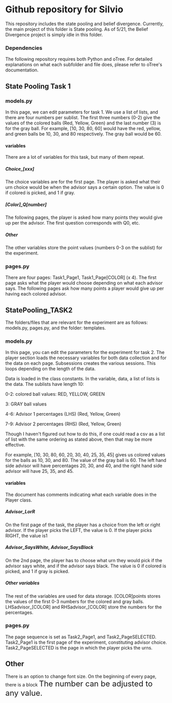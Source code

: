 # Github repository for Silvio

This repository includes the state pooling and belief divergence. Currently, the main project of this folder is State pooling.
As of 5/21, the Belief Divergence project is simply idle in this folder. 

### Dependencies
The following repository requires both Python and oTree. For detailed explanations on what each subfolder and file does, please refer to oTree's documentation.

## State Pooling Task 1

### models.py
In this page, we can edit parameters for task 1. We use a list of lists, and there are four numbers per sublist.
The first three numbers (0-2) give the values of the colored balls (Red, Yellow, Green) and the last number (3) is for the gray ball. For example, [10, 30, 80, 60] would have the red, yellow, and green balls be 10, 30, and 80 respectively. The gray ball would be 60.

#### variables
There are a lot of variables for this task, but many of them repeat.

##### Choice_[xxx]
The choice variables are for the first page. The player is asked what their urn choice would be when the advisor says a certain option. The value is 0 if colored is picked, and 1 if gray.

##### [Color]_Q[number]
The following pages, the player is asked how many points they would give up per the advisor. The first question corresponds with Q0, etc.


##### Other
The other variables store the point values (numbers 0-3 on the sublist) for the experiment.

### pages.py
There are four pages: Task1_Page1, Task1_Page[COLOR] (x 4). The first page asks what the player would choose depending on what each advisor says. The following pages ask how many points a player would give up per having each colored advisor.


## StatePooling_TASK2
The folders/files that are relevant for the experiment are as follows:
models.py, pages.py, and the folder: templates.

### models.py
In this page, you can edit the parameters for the experiment for task 2.
The player section loads the necessary variables for both data collection and for the data on each page.
Subsessions creates the various sessions. This loops depending on the length of the data.

Data is loaded in the class constants. In the variable, data, a list of lists is the data. The sublists have length 10:

0-2: colored ball values: RED, YELLOW, GREEN

3: GRAY ball values

4-6: Advisor 1 percentages (LHS) (Red, Yellow, Green)

7-9: Advisor 2 percentages (RHS) (Red, Yellow, Green)

Though I haven't figured out how to do this, if one could read a csv as a list of list with the same ordering as stated above, then that may be more effective.

For example, [10, 30, 80, 60, 20, 30, 40, 25, 35, 45] gives us colored values for the balls as 10, 30, and 80. The value of the gray ball is 60. The left hand side advisor will have percentages 20, 30, and 40, and the right hand side advisor will have 25, 35, and 45.

#### variables
The document has comments indicating what each variable does in the Player class.

##### Advisor_LorR
On the first page of the task, the player has a choice from the left or right advisor. If the player picks the LEFT, the value is 0. If the player picks RIGHT, the value is1

##### Advisor_SaysWhite, Advisor_SaysBlack
On the 2nd page, the player has to choose what urn they would pick if the advisor says white, and if the advisor says black. The value is 0 if colored is picked, and 1 if gray is picked.

##### Other variables 

The rest of the variables are used for data storage. [COLOR]points stores the values of the first 0-3 numbers for the colored and gray balls. LHSadvisor_[COLOR] and RHSadvisor_[COLOR] store the numbers for the percentages.

### pages.py
The page sequence is set as Task2_Page1, and Task2_PageSELECTED. Task2_Page1 is the first page of the experiment, constituting advisor choice. Task2_PageSELECTED is the page in which the player picks the urns.


## Other

There is an option to change font size. On the beginning of every page, there is a block <font size="+2"> The number can be adjusted to any value.
